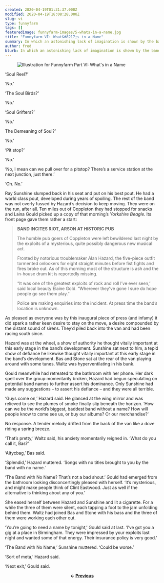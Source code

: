 ```yaml
---
created: 2020-04-19T01:31:37.000Z
modified: 2020-04-19T18:08:28.000Z
slug: vi
type: funnyfarm
tags: []
featuredimage: funnyfarm-images/5-whats-in-a-name.jpg
title: "Funnyfarm VI: What&#8217;s in a Name"
summary: In which an astonishing lack of imagination is shown by the band, the manager, and the author
author: fred
blurb: In which an astonishing lack of imagination is shown by the band, the manager, and the author.
---
```


<figure class="wide">
  <img src="funnyfarm-images/5-whats-in-a-name.jpg" alt="Illustration for Funnyfarm Part VI: What's in a Name" />
  <figcaption></figcaption>
</figure>

‘Soul Reel?’

‘No.’

‘The Soul Birds?’

‘No.’

‘Soul Grifters?’

‘No.’

The Demeaning of Soul?’

‘No.’

‘Pit stop?’

‘No.’

‘No, I mean can we pull over for a pitstop? There’s a service station at the next junction, just there.’

‘Oh. No.’

Ray Sunshine slumped back in his seat and put on his best pout. He had a world class pout, developed during years of spoiling. The rest of the band was not overly fussed by Hazard’s decision to keep moving. They were on the run, after all. Ten miles out of Coppleton they had stopped for snacks and Laina Gould picked up a copy of that morning’s *Yorkshire Beagle*. Its front page gave them rather a start:

> **BAND INCITES RIOT, ARSON AT HISTORIC PUB**
>
> The humble pub goers of Coppleton were left bewildered last night by the exploits of a mysterious, quite possibly dangerous new musical act.
>
> Fronted by notorious troublemaker Alan Hazard, the five-piece outfit tormented onlookers for eight straight minutes before fist fights and fires broke out. As of this morning most of the structure is ash and the in-house drum kit is reportedly missing.
>
> “It was one of the greatest exploits of rock and roll I’ve ever seen,’ said local beauty Elaine Gold. “Wherever they’ve gone I sure do hope people go see them play.”
>
> Police are making enquiries into the incident. At press time the band’s location is unknown.

As pleased as everyone was by this inaugural piece of press (and infamy) it did spark a rather keen desire to stay on the move, a desire compounded by the distant sound of sirens. They’d piled back into the van and had been racing south since.

Hazard was at the wheel, a show of authority he thought vitally important at this early stage in the band’s development. Sunshine sat next to him, a tepid show of defiance he likewise thought vitally important at this early stage in the band’s development. Bas and Stone sat at the rear of the van playing around with some tunes. Waltz was hyperventilating in his bunk.

Gould meanwhile had retreated to the bathroom with her phone. Her dark spell over the group momentarily broken, Hazard had begun speculating on potential band names to further assert his dominance. Only Sunshine had made any suggestions – to assert his defiance – and they were all terrible.

‘Guys come on,’ Hazard said. He glanced at the wing mirror and was relieved to see the plumes of smoke finally slip beneath the horizon. ‘How can we be the world’s biggest, baddest band without a name? How will people know to come see us, or buy our albums? Or our merchandise?’

No response. A tender melody drifted from the back of the van like a dove riding a spring breeze.

‘That’s pretty,’ Waltz said, his anxiety momentarily reigned in. ‘What do you call it, Bas?’

‘Aitycbag,’ Bas said.

‘Splendid,’ Hazard muttered. ‘Songs with no titles brought to you by the band with no name.’

‘The Band with No Name? That’s not a bad shout.’ Gould had emerged from the bathroom looking disconcertingly pleased with herself. ‘It’s mysterious, and might make people think of Clint Eastwood. Just as well if the alternative is thinking about any of you.’

She eased herself between Hazard and Sunshine and lit a cigarette. For a while the three of them were silent, each tapping a foot to the jam unfolding behind them. Waltz had joined Bas and Stone with his bass and the three of them were working each other out.

‘You’re going to need a name by tonight,’ Gould said at last. ‘I’ve got you a gig at a place in Birmingham. They were impressed by your exploits last night and wanted some of that energy. Their insurance policy is very good.’

‘The Band with No Name,’ Sunshine muttered. ‘Could be worse.’

‘Sort of meta,’ Hazard said.

‘Next exit,’ Gould said.

<center><strong></strong><p><strong>← <a href="funnyfarm/v/">Previous</a></strong></p></center>